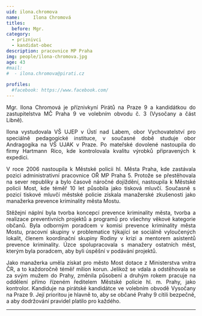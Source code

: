 ```yaml
---
uid: ilona.chromova
name:     Ilona Chromová
titles:
  before: Mgr.
category:
  - priznivci
  - kandidat-obec
description: pracovnice MP Praha
img: people/ilona-chromova.jpg
age: 43
#mail:
#  - ilona.chromova@pirati.cz
 
profiles:
  #facebook: https://www.facebook.com/
---
```

<p style='text-align: justify;'>Mgr. Ilona Chromová je příznivkyní Pirátů na Praze 9 a kandidátkou do zastupitelstva MČ Praha 9 ve volebním obvodu č. 3 (Vysočany a část Libně).
</p><p style='text-align: justify;'>
Ilona vystudovala VŠ UJEP v Ústí nad Labem, obor Vychovatelství pro speciálně pedagogické instituce, v současné době studuje obor Andragogika na VŠ UJAK v Praze. Po mateřské dovolené nastoupila do firmy Hartmann Rico, kde kontrolovala kvalitu výrobků připravených k expedici.
</p><p style='text-align: justify;'>
V roce 2006 nastoupila k Městské policii hl. Města Praha, kde zastávala pozici administrativní pracovnice OŘ MP Praha 5. Protože se přestěhovala na sever republiky a bylo časově náročné dojíždění, nastoupila k Městské policii Most, kde téměř 10 let působila jako tisková mluvčí. Současně s pozicí tiskové mluvčí městské policie získala manažerské zkušenosti jako manažerka prevence kriminality města Mostu.
</p><p style='text-align: justify;'>
Stěžejní náplní byla tvorba koncepcí prevence kriminality města, tvorba a realizace preventivních projektů a programů pro všechny věkové kategorie občanů. Byla odborným poradcem v komisi prevence kriminality města Mostu, pracovní skupiny v problematice týkající se sociálně vyloučených lokalit, členem koordinační skupiny Rodiny v krizi a mentorem asistentů prevence kriminality. Úzce spolupracovala s manažery ostatních měst, kterým byla poradcem, aby byli úspěšní v podávání projektů.
</p><p style='text-align: justify;'>
Jako manažerka uměla získat pro město Most dotace z Ministerstva vnitra ČR, a to každoročně téměř milion korun. Jelikož se vdala a odstěhovala se za svým mužem do Prahy, změnila působení a druhým rokem pracuje na oddělení přímo řízeném ředitelem Městské policie hl. m. Prahy, jako kontrolor. Kandiduje na pirátské kandidátce ve volebním obvodě Vysočany na Praze 9. Její prioritou je hlavně to, aby se občané Prahy 9 cítili bezpečně, a aby dodržování pravidel platilo pro každého.
</p>

---